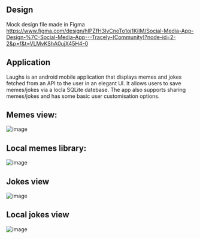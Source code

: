 ## Design
Mock design file made in Figma https://www.figma.com/design/hIPZfH3IvCnoTo1oj1KiIM/Social-Media-App-Design-%7C-Social-Media-App---Tracely-(Community)?node-id=2-2&p=f&t=VLMvKShA0ujX45H4-0

## Application
Laughs is an android mobile application that displays memes and jokes fetched from an API to the user in an elegant UI. It allows users to save memes/jokes via a locla SQLite datebase. The app also supports sharing memes/jokes and has some basic user customisation options.
## Memes view:
![image](https://github.com/user-attachments/assets/c73b12aa-4f42-4530-b25f-c82ec2bdc444)
## Local memes library:
![image](https://github.com/user-attachments/assets/bef3dbde-a1a3-4526-9d6e-fdf3a68a92ae)
## Jokes view
![image](https://github.com/user-attachments/assets/6a04a746-13fd-439a-9a14-eca5e190b913)
## Local jokes view
![image](https://github.com/user-attachments/assets/8cd17f14-92d4-4228-bad0-ed8e0272b3c3)
